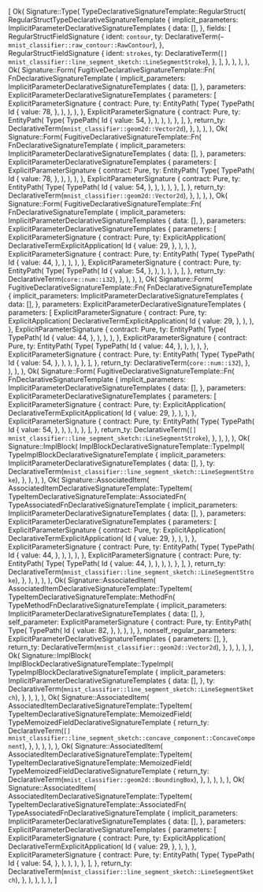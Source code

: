 [
    Ok(
        Signature::Type(
            TypeDeclarativeSignatureTemplate::RegularStruct(
                RegularStructTypeDeclarativeSignatureTemplate {
                    implicit_parameters: ImplicitParameterDeclarativeSignatureTemplates {
                        data: [],
                    },
                    fields: [
                        RegularStructFieldSignature {
                            ident: `contour`,
                            ty: DeclarativeTerm(`~ mnist_classifier::raw_contour::RawContour`),
                        },
                        RegularStructFieldSignature {
                            ident: `strokes`,
                            ty: DeclarativeTerm(`[] mnist_classifier::line_segment_sketch::LineSegmentStroke`),
                        },
                    ],
                },
            ),
        ),
    ),
    Ok(
        Signature::Form(
            FugitiveDeclarativeSignatureTemplate::Fn(
                FnDeclarativeSignatureTemplate {
                    implicit_parameters: ImplicitParameterDeclarativeSignatureTemplates {
                        data: [],
                    },
                    parameters: ExplicitParameterDeclarativeSignatureTemplates {
                        parameters: [
                            ExplicitParameterSignature {
                                contract: Pure,
                                ty: EntityPath(
                                    Type(
                                        TypePath(
                                            Id {
                                                value: 78,
                                            },
                                        ),
                                    ),
                                ),
                            },
                            ExplicitParameterSignature {
                                contract: Pure,
                                ty: EntityPath(
                                    Type(
                                        TypePath(
                                            Id {
                                                value: 54,
                                            },
                                        ),
                                    ),
                                ),
                            },
                        ],
                    },
                    return_ty: DeclarativeTerm(`mnist_classifier::geom2d::Vector2d`),
                },
            ),
        ),
    ),
    Ok(
        Signature::Form(
            FugitiveDeclarativeSignatureTemplate::Fn(
                FnDeclarativeSignatureTemplate {
                    implicit_parameters: ImplicitParameterDeclarativeSignatureTemplates {
                        data: [],
                    },
                    parameters: ExplicitParameterDeclarativeSignatureTemplates {
                        parameters: [
                            ExplicitParameterSignature {
                                contract: Pure,
                                ty: EntityPath(
                                    Type(
                                        TypePath(
                                            Id {
                                                value: 78,
                                            },
                                        ),
                                    ),
                                ),
                            },
                            ExplicitParameterSignature {
                                contract: Pure,
                                ty: EntityPath(
                                    Type(
                                        TypePath(
                                            Id {
                                                value: 54,
                                            },
                                        ),
                                    ),
                                ),
                            },
                        ],
                    },
                    return_ty: DeclarativeTerm(`mnist_classifier::geom2d::Vector2d`),
                },
            ),
        ),
    ),
    Ok(
        Signature::Form(
            FugitiveDeclarativeSignatureTemplate::Fn(
                FnDeclarativeSignatureTemplate {
                    implicit_parameters: ImplicitParameterDeclarativeSignatureTemplates {
                        data: [],
                    },
                    parameters: ExplicitParameterDeclarativeSignatureTemplates {
                        parameters: [
                            ExplicitParameterSignature {
                                contract: Pure,
                                ty: ExplicitApplication(
                                    DeclarativeTermExplicitApplication(
                                        Id {
                                            value: 29,
                                        },
                                    ),
                                ),
                            },
                            ExplicitParameterSignature {
                                contract: Pure,
                                ty: EntityPath(
                                    Type(
                                        TypePath(
                                            Id {
                                                value: 44,
                                            },
                                        ),
                                    ),
                                ),
                            },
                            ExplicitParameterSignature {
                                contract: Pure,
                                ty: EntityPath(
                                    Type(
                                        TypePath(
                                            Id {
                                                value: 54,
                                            },
                                        ),
                                    ),
                                ),
                            },
                        ],
                    },
                    return_ty: DeclarativeTerm(`core::num::i32`),
                },
            ),
        ),
    ),
    Ok(
        Signature::Form(
            FugitiveDeclarativeSignatureTemplate::Fn(
                FnDeclarativeSignatureTemplate {
                    implicit_parameters: ImplicitParameterDeclarativeSignatureTemplates {
                        data: [],
                    },
                    parameters: ExplicitParameterDeclarativeSignatureTemplates {
                        parameters: [
                            ExplicitParameterSignature {
                                contract: Pure,
                                ty: ExplicitApplication(
                                    DeclarativeTermExplicitApplication(
                                        Id {
                                            value: 29,
                                        },
                                    ),
                                ),
                            },
                            ExplicitParameterSignature {
                                contract: Pure,
                                ty: EntityPath(
                                    Type(
                                        TypePath(
                                            Id {
                                                value: 44,
                                            },
                                        ),
                                    ),
                                ),
                            },
                            ExplicitParameterSignature {
                                contract: Pure,
                                ty: EntityPath(
                                    Type(
                                        TypePath(
                                            Id {
                                                value: 44,
                                            },
                                        ),
                                    ),
                                ),
                            },
                            ExplicitParameterSignature {
                                contract: Pure,
                                ty: EntityPath(
                                    Type(
                                        TypePath(
                                            Id {
                                                value: 54,
                                            },
                                        ),
                                    ),
                                ),
                            },
                        ],
                    },
                    return_ty: DeclarativeTerm(`core::num::i32`),
                },
            ),
        ),
    ),
    Ok(
        Signature::Form(
            FugitiveDeclarativeSignatureTemplate::Fn(
                FnDeclarativeSignatureTemplate {
                    implicit_parameters: ImplicitParameterDeclarativeSignatureTemplates {
                        data: [],
                    },
                    parameters: ExplicitParameterDeclarativeSignatureTemplates {
                        parameters: [
                            ExplicitParameterSignature {
                                contract: Pure,
                                ty: ExplicitApplication(
                                    DeclarativeTermExplicitApplication(
                                        Id {
                                            value: 29,
                                        },
                                    ),
                                ),
                            },
                            ExplicitParameterSignature {
                                contract: Pure,
                                ty: EntityPath(
                                    Type(
                                        TypePath(
                                            Id {
                                                value: 54,
                                            },
                                        ),
                                    ),
                                ),
                            },
                        ],
                    },
                    return_ty: DeclarativeTerm(`[] mnist_classifier::line_segment_sketch::LineSegmentStroke`),
                },
            ),
        ),
    ),
    Ok(
        Signature::ImplBlock(
            ImplBlockDeclarativeSignatureTemplate::TypeImpl(
                TypeImplBlockDeclarativeSignatureTemplate {
                    implicit_parameters: ImplicitParameterDeclarativeSignatureTemplates {
                        data: [],
                    },
                    ty: DeclarativeTerm(`mnist_classifier::line_segment_sketch::LineSegmentStroke`),
                },
            ),
        ),
    ),
    Ok(
        Signature::AssociatedItem(
            AssociatedItemDeclarativeSignatureTemplate::TypeItem(
                TypeItemDeclarativeSignatureTemplate::AssociatedFn(
                    TypeAssociatedFnDeclarativeSignatureTemplate {
                        implicit_parameters: ImplicitParameterDeclarativeSignatureTemplates {
                            data: [],
                        },
                        parameters: ExplicitParameterDeclarativeSignatureTemplates {
                            parameters: [
                                ExplicitParameterSignature {
                                    contract: Pure,
                                    ty: ExplicitApplication(
                                        DeclarativeTermExplicitApplication(
                                            Id {
                                                value: 29,
                                            },
                                        ),
                                    ),
                                },
                                ExplicitParameterSignature {
                                    contract: Pure,
                                    ty: EntityPath(
                                        Type(
                                            TypePath(
                                                Id {
                                                    value: 44,
                                                },
                                            ),
                                        ),
                                    ),
                                },
                                ExplicitParameterSignature {
                                    contract: Pure,
                                    ty: EntityPath(
                                        Type(
                                            TypePath(
                                                Id {
                                                    value: 44,
                                                },
                                            ),
                                        ),
                                    ),
                                },
                            ],
                        },
                        return_ty: DeclarativeTerm(`mnist_classifier::line_segment_sketch::LineSegmentStroke`),
                    },
                ),
            ),
        ),
    ),
    Ok(
        Signature::AssociatedItem(
            AssociatedItemDeclarativeSignatureTemplate::TypeItem(
                TypeItemDeclarativeSignatureTemplate::MethodFn(
                    TypeMethodFnDeclarativeSignatureTemplate {
                        implicit_parameters: ImplicitParameterDeclarativeSignatureTemplates {
                            data: [],
                        },
                        self_parameter: ExplicitParameterSignature {
                            contract: Pure,
                            ty: EntityPath(
                                Type(
                                    TypePath(
                                        Id {
                                            value: 82,
                                        },
                                    ),
                                ),
                            ),
                        },
                        nonself_regular_parameters: ExplicitParameterDeclarativeSignatureTemplates {
                            parameters: [],
                        },
                        return_ty: DeclarativeTerm(`mnist_classifier::geom2d::Vector2d`),
                    },
                ),
            ),
        ),
    ),
    Ok(
        Signature::ImplBlock(
            ImplBlockDeclarativeSignatureTemplate::TypeImpl(
                TypeImplBlockDeclarativeSignatureTemplate {
                    implicit_parameters: ImplicitParameterDeclarativeSignatureTemplates {
                        data: [],
                    },
                    ty: DeclarativeTerm(`mnist_classifier::line_segment_sketch::LineSegmentSketch`),
                },
            ),
        ),
    ),
    Ok(
        Signature::AssociatedItem(
            AssociatedItemDeclarativeSignatureTemplate::TypeItem(
                TypeItemDeclarativeSignatureTemplate::MemoizedField(
                    TypeMemoizedFieldDeclarativeSignatureTemplate {
                        return_ty: DeclarativeTerm(`[] mnist_classifier::line_segment_sketch::concave_component::ConcaveComponent`),
                    },
                ),
            ),
        ),
    ),
    Ok(
        Signature::AssociatedItem(
            AssociatedItemDeclarativeSignatureTemplate::TypeItem(
                TypeItemDeclarativeSignatureTemplate::MemoizedField(
                    TypeMemoizedFieldDeclarativeSignatureTemplate {
                        return_ty: DeclarativeTerm(`mnist_classifier::geom2d::BoundingBox`),
                    },
                ),
            ),
        ),
    ),
    Ok(
        Signature::AssociatedItem(
            AssociatedItemDeclarativeSignatureTemplate::TypeItem(
                TypeItemDeclarativeSignatureTemplate::AssociatedFn(
                    TypeAssociatedFnDeclarativeSignatureTemplate {
                        implicit_parameters: ImplicitParameterDeclarativeSignatureTemplates {
                            data: [],
                        },
                        parameters: ExplicitParameterDeclarativeSignatureTemplates {
                            parameters: [
                                ExplicitParameterSignature {
                                    contract: Pure,
                                    ty: ExplicitApplication(
                                        DeclarativeTermExplicitApplication(
                                            Id {
                                                value: 29,
                                            },
                                        ),
                                    ),
                                },
                                ExplicitParameterSignature {
                                    contract: Pure,
                                    ty: EntityPath(
                                        Type(
                                            TypePath(
                                                Id {
                                                    value: 54,
                                                },
                                            ),
                                        ),
                                    ),
                                },
                            ],
                        },
                        return_ty: DeclarativeTerm(`mnist_classifier::line_segment_sketch::LineSegmentSketch`),
                    },
                ),
            ),
        ),
    ),
]
